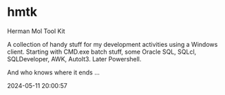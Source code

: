 # hmtk
Herman Mol Tool Kit

A collection of handy stuff for my development activities using a Windows client. 
Starting with CMD.exe batch stuff, some Oracle SQL, SQLcl, SQLDeveloper, AWK, AutoIt3.
Later Powershell.

And who knows where it ends ...

2024-05-11 20:00:57

